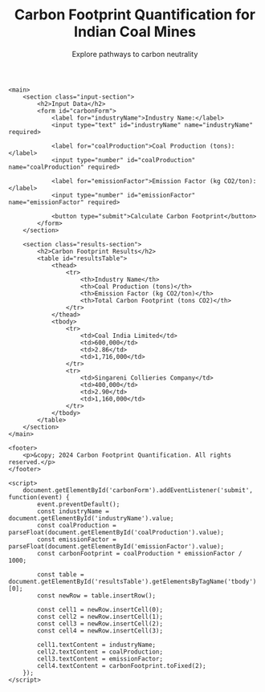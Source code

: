 <!DOCTYPE html>
<html lang="en">
<head>
    <meta charset="UTF-8">
    <meta name="viewport" content="width=device-width, initial-scale=1.0">
    <title>Carbon Footprint Quantification for Indian Coal Mines</title>
    <link rel="stylesheet" href="C:\Users\Yuvaraj Perumal V\OneDrive\Desktop\coal\style.css">
</head>
<body>
    <header>
        <h1>Carbon Footprint Quantification for Indian Coal Mines</h1>
        <p>Explore pathways to carbon neutrality</p>
    </header>

    <main>
        <section class="input-section">
            <h2>Input Data</h2>
            <form id="carbonForm">
                <label for="industryName">Industry Name:</label>
                <input type="text" id="industryName" name="industryName" required>

                <label for="coalProduction">Coal Production (tons):</label>
                <input type="number" id="coalProduction" name="coalProduction" required>

                <label for="emissionFactor">Emission Factor (kg CO2/ton):</label>
                <input type="number" id="emissionFactor" name="emissionFactor" required>

                <button type="submit">Calculate Carbon Footprint</button>
            </form>
        </section>

        <section class="results-section">
            <h2>Carbon Footprint Results</h2>
            <table id="resultsTable">
                <thead>
                    <tr>
                        <th>Industry Name</th>
                        <th>Coal Production (tons)</th>
                        <th>Emission Factor (kg CO2/ton)</th>
                        <th>Total Carbon Footprint (tons CO2)</th>
                    </tr>
                </thead>
                <tbody>
                    <tr>
                        <td>Coal India Limited</td>
                        <td>600,000</td>
                        <td>2.86</td>
                        <td>1,716,000</td>
                    </tr>
                    <tr>
                        <td>Singareni Collieries Company</td>
                        <td>400,000</td>
                        <td>2.90</td>
                        <td>1,160,000</td>
                    </tr>
                </tbody>
            </table>
        </section>
    </main>

    <footer>
        <p>&copy; 2024 Carbon Footprint Quantification. All rights reserved.</p>
    </footer>

    <script>
        document.getElementById('carbonForm').addEventListener('submit', function(event) {
            event.preventDefault();
            const industryName = document.getElementById('industryName').value;
            const coalProduction = parseFloat(document.getElementById('coalProduction').value);
            const emissionFactor = parseFloat(document.getElementById('emissionFactor').value);
            const carbonFootprint = coalProduction * emissionFactor / 1000;

            const table = document.getElementById('resultsTable').getElementsByTagName('tbody')[0];
            const newRow = table.insertRow();

            const cell1 = newRow.insertCell(0);
            const cell2 = newRow.insertCell(1);
            const cell3 = newRow.insertCell(2);
            const cell4 = newRow.insertCell(3);

            cell1.textContent = industryName;
            cell2.textContent = coalProduction;
            cell3.textContent = emissionFactor;
            cell4.textContent = carbonFootprint.toFixed(2);
        });
    </script>
</body>
</html>
